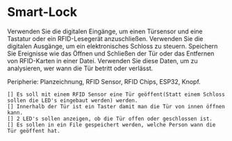 # Smart-Lock

Verwenden Sie die digitalen Eingänge, um einen Türsensor und eine Tastatur oder ein RFID-Lesegerät anzuschließen. Verwenden Sie die digitalen Ausgänge, um ein elektronisches Schloss zu steuern. Speichern Sie Ereignisse wie das Öffnen und Schließen der Tür oder das Entfernen von RFID-Karten in einer Datei. Verwenden Sie diese Daten, um zu analysieren, wer wann die Tür betritt oder verlässt.

Peripherie: Planzeichnung, RFID Sensor, RFID Chips, ESP32, Knopf.

    [] Es soll mit einem RFID Sensor eine Tür geöffent(Statt einem Schloss sollen die LED's eingebaut werden) werden.
    [] Innerhalb der Tür ist ein Taster damit man die Tür von innen öffnen kann.
    [] 2 LED's sollen anzeigen, ob die Tür offen oder geschlossen ist.
    [] Es sollen in ein File gespeichert werden, welche Person wann die Tür geöffent hat.
